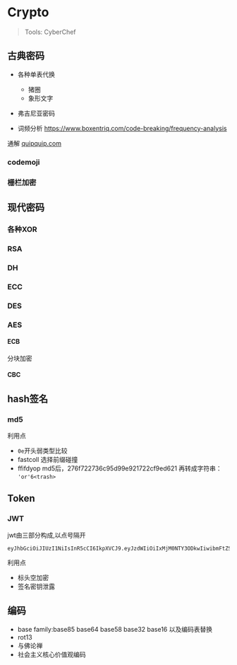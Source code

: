 # Crypto

> Tools: CyberChef

## 古典密码

- 各种单表代换
  - 猪圈
  - 象形文字
   
- 弗吉尼亚密码

- 词频分析
  https://www.boxentriq.com/code-breaking/frequency-analysis 

通解 [quipquip.com](https://quipqiup.com/)

### codemoji

### 栅栏加密

## 现代密码

### 各种XOR

### RSA

### DH

### ECC

### DES

### AES

#### ECB

分块加密 

#### CBC

## hash签名

### md5

利用点

- ``0e``开头弱类型比较
- fastcoll 选择前缀碰撞
- ffifdyop md5后，276f722736c95d99e921722cf9ed621 再转成字符串： ``'or'6<trash>``

## Token

### JWT

jwt由三部分构成,以点号隔开

```
eyJhbGciOiJIUzI1NiIsInR5cCI6IkpXVCJ9.eyJzdWIiOiIxMjM0NTY3ODkwIiwibmFtZSI6IkpvaG4gRG9lIiwiaWF0IjoxNTE2MjM5MDIyfQ.SflKxwRJSMeKKF2QT4fwpMeJf36POk6yJV_adQssw5c
```

利用点

- 标头空加密
- 签名密钥泄露

## 编码

- base family:base85 base64 base58 base32 base16 以及编码表替换
- rot13
- 与佛论禅
- 社会主义核心价值观编码